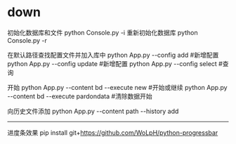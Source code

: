 # down

初始化数据库和文件
python Console.py -i
重新初始化数据库
python Console.py -r

在默认路径查找配置文件并加入库中
python App.py --config add #新增配置
python App.py --config update #新增配置
python App.py  --config select #查询

开始
python App.py --content bd  --execute new #开始或继续
python App.py --content bd  --execute pardondata #清除数据开始

向历史文件添加
python App.py --content path --history add

*****************
进度条效果
pip install git+https://github.com/WoLpH/python-progressbar